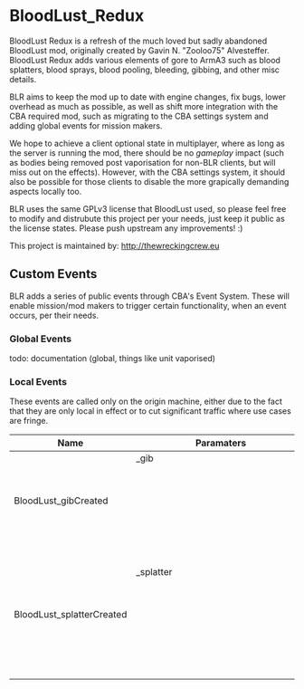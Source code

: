 # BloodLust_Redux
BloodLust Redux is a refresh of the much loved but sadly abandoned BloodLust mod, originally created by Gavin N. "Zooloo75" Alvesteffer. BloodLust Redux adds various elements of gore to ArmA3 such as blood splatters, blood sprays, blood pooling, bleeding, gibbing, and other misc details.

BLR aims to keep the mod up to date with engine changes, fix bugs, lower overhead as much as possible, as well as shift more integration with the CBA required mod, such as migrating to the CBA settings system and adding global events for mission makers.

We hope to achieve a client optional state in multiplayer, where as long as the server is running the mod, there should be no _gameplay_ impact (such as bodies being removed post vaporisation for non-BLR clients, but will miss out on the effects). However, with the CBA settings system, it should also be possible for those clients to disable the more grapically demanding aspects locally too.

BLR uses the same GPLv3 license that BloodLust used, so please feel free to modify and distrubute this project per your needs, just keep it public as the license states. Please push upstream any improvements! :)

This project is maintained by: http://thewreckingcrew.eu

## Custom Events
BLR adds a series of public events through CBA's Event System. These will enable mission/mod makers to trigger certain functionality, when an event occurs, per their needs.

### Global Events

todo: documentation (global, things like unit vaporised)

### Local Events
These events are called only on the origin machine, either due to the fact that they are only local in effect or to cut significant traffic where use cases are fringe.

 Name | Paramaters | Desc 
 --- | --- | --- 
BloodLust_gibCreated | _gib <OBJECT> | Called each time a gib has been created
BloodLust_splatterCreated | _splatter <OBJECT> | Called each time a splatter has been created (could be a smear, too)